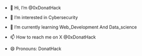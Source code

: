 - 👋 Hi, I’m @0xDonatHack
- 👀 I’m interested in Cybersecurity 
- 🌱 I’m currently learning Web_Development And Data_science 
  
- 📫 How to reach me on X @0xDonatHack
- 😄 Pronouns: DonatHack
  


